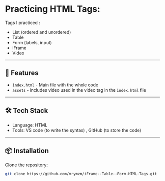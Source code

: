 # Practicing HTML Tags: 

Tags I practiced :
- List (ordered and unordered)
- Table
- Form (labels, input)
- iFrame
- Video

---

## 🚀 Features
- `index.html` - Main file with the whole code
- `assets` - includes video used in the video tag in the `index.html` file

---

## 🛠️ Tech Stack
- Language: HTML
- Tools: VS code (to write the syntax) , GitHub (to store the code)

---

## 📦 Installation

Clone the repository:

```bash
git clone https://github.com/mrymzm/iFrame--Table--Form-HTML-Tags.git



